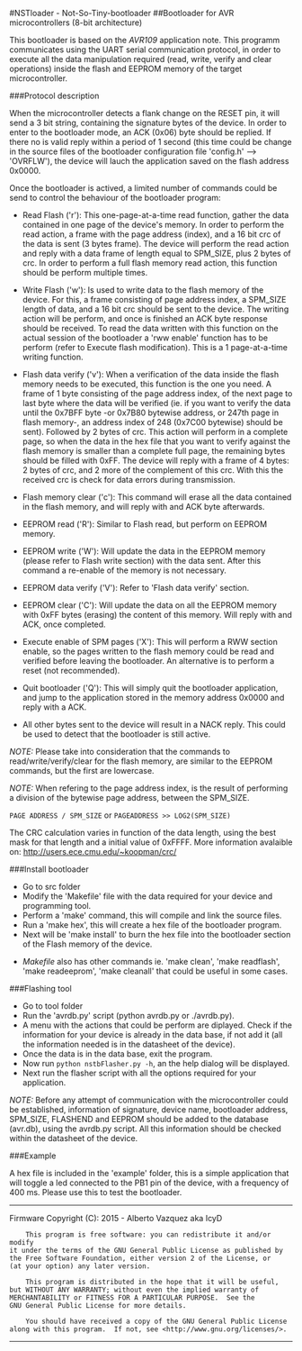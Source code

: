 #NSTloader - Not-So-Tiny-bootloader
##Bootloader for AVR microcontrollers (8-bit architecture)

This bootloader is based on the _AVR109_ application note. This programm
communicates using the UART serial communication protocol, in order to execute
all the data manipulation required (read, write, verify and clear operations)
inside the flash and EEPROM memory of the target microcontroller.


###Protocol description

When the microcontroller detects a flank change on the RESET pin, it will send a
3 bit string, containing the signature bytes of the device.  In order to enter
to the bootloader mode, an ACK (0x06) byte should be replied.  If there no is
valid reply within a period of 1 second (this time could be change in the
source files of the bootloader configuration file 'config.h' --> 'OVRFLW'), the
device will lauch the application saved on the flash address 0x0000.

Once the bootloader is actived, a limited number of commands could be send to
control the behaviour of the bootloader program:

* Read Flash ('r'): This one-page-at-a-time read function, gather the data
contained in one page of the device's memory. In order to perform the read
action, a frame with the page address (index), and a 16 bit crc of the data is
sent (3 bytes frame).  The device will perform the read action and reply with a
data frame of length equal to SPM_SIZE, plus 2 bytes of crc. In order to
perform a full flash memory read action, this function should be perform
multiple times.

* Write Flash ('w'): Is used to write data to the flash memory of the
device. For this, a frame consisting of page address index, a SPM_SIZE length
of data, and a 16 bit crc should be sent to the device. The writing action will
be perform, and once is finished an ACK byte response should be received. To
read the data written with this function on the actual session of the
bootloader a 'rww enable' function has to be perform (refer to Execute flash
modification). This is a 1 page-at-a-time writing function.

* Flash data verify ('v'): When a verification of the data inside the flash
memory needs to be executed, this function is the one you need. A frame of 1
byte consisting of the page address index, of the next page to last byte where
the data will be verified (ie. if you want to verify the data until the 0x7BFF
byte -or 0x7B80 bytewise address, or 247th page in flash memory-, an address
index of 248 (0x7C00 bytewise) should be sent). Followed by 2 bytes of
crc. This action will perform in a complete page, so when the data in the hex
file that you want to verify against the flash memory is smaller than a
complete full page, the remaining bytes should be filled with 0xFF.  The device
will reply with a frame of 4 bytes: 2 bytes of crc, and 2 more of the
complement of this crc. With this the received crc is check for data errors
during transmission.

* Flash memory clear ('c'): This command will erase all the data contained in
the flash memory, and will reply with and ACK byte afterwards.

* EEPROM read ('R'): Similar to Flash read, but perform on EEPROM memory.

* EEPROM write ('W'): Will update the data in the EEPROM memory (please refer
to Flash write section) with the data sent. After this command a re-enable of
the memory is not necessary.

* EEPROM data verify ('V'): Refer to 'Flash data verify' section.

* EEPROM clear ('C'): Will update the data on all the EEPROM memory with 0xFF
bytes (erasing) the content of this memory. Will reply with and ACK, once
completed.

* Execute enable of SPM pages ('X'): This will perform a RWW section enable, so
the pages written to the flash memory could be read and verified before leaving
the bootloader. An alternative is to perform a reset (not recommended).

* Quit bootloader ('Q'): This will simply quit the bootloader application, and
jump to the application stored in the memory address 0x0000 and reply with a
ACK.

* All other bytes sent to the device will result in a NACK reply. This could be
used to detect that the bootloader is still active.

*NOTE:* Please take into consideration that the commands to
read/write/verify/clear for the flash memory, are similar to the EEPROM
commands, but the first are lowercase.

*NOTE:* When refering to the page address index, is the result of performing a
division of the bytewise page address, between the SPM_SIZE.

`PAGE ADDRESS / SPM_SIZE` or `PAGEADDRESS >> LOG2(SPM_SIZE)`

The CRC calculation varies in function of the data length, using the best
mask for that length and a initial value of 0xFFFF.
More information avalaible on: http://users.ece.cmu.edu/~koopman/crc/


###Install bootloader

- Go to src folder
- Modify the 'Makefile' file with the data required for your device and
  programming tool.
- Perform a 'make' command, this will compile and link the source files.
- Run a 'make hex', this will create a hex file of the bootloader program.
- Next will be 'make install' to burn the hex file into the bootloader section
of the Flash memory of the device.
* _Makefile_ also has other commands ie. 'make clean', 'make readflash', 'make
readeeprom', 'make cleanall' that could be useful in some cases.


###Flashing tool

- Go to tool folder
- Run the 'avrdb.py' script (python avrdb.py or ./avrdb.py).
- A menu with the actions that could be perform are diplayed. Check if the
information for your device is already in the data base, if not add it (all
the information needed is in the datasheet of the device).
- Once the data is in the data base, exit the program.
- Now run `python nstbFlasher.py -h`, an the help dialog will be displayed.
- Next run the flasher script with all the options required for your
application.

*NOTE:* Before any attempt of communication with the microcontroller could be
established, information of signature, device name, bootloader address,
SPM_SIZE, FLASHEND and EEPROM should be added to the database (avr.db), using
the avrdb.py script. All this information should be checked within the
datasheet of the device.


###Example

A hex file is included in the 'example' folder, this is a simple application
that will toggle a led connected to the PB1 pin of the device, with a frequency
of 400 ms. Please use this to test the bootloader.


****************************************************************************
Firmware Copyright (C):
    2015 - Alberto Vazquez aka IcyD

        This program is free software: you can redistribute it and/or modify
    it under the terms of the GNU General Public License as published by
    the Free Software Foundation, either version 2 of the License, or
    (at your option) any later version.

        This program is distributed in the hope that it will be useful,
    but WITHOUT ANY WARRANTY; without even the implied warranty of
    MERCHANTABILITY or FITNESS FOR A PARTICULAR PURPOSE.  See the
    GNU General Public License for more details.

        You should have received a copy of the GNU General Public License
    along with this program.  If not, see <http://www.gnu.org/licenses/>.

****************************************************************************

